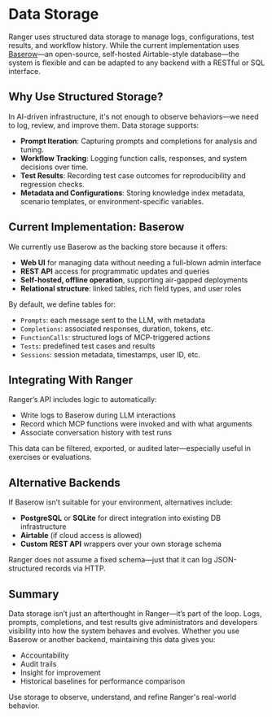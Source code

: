 # Data Storage

Ranger uses structured data storage to manage logs, configurations, test results, and workflow history. While the current implementation uses [Baserow](https://baserow.io)—an open-source, self-hosted Airtable-style database—the system is flexible and can be adapted to any backend with a RESTful or SQL interface.

## Why Use Structured Storage?

In AI-driven infrastructure, it's not enough to observe behaviors—we need to log, review, and improve them. Data storage supports:

- **Prompt Iteration**: Capturing prompts and completions for analysis and tuning.
- **Workflow Tracking**: Logging function calls, responses, and system decisions over time.
- **Test Results**: Recording test case outcomes for reproducibility and regression checks.
- **Metadata and Configurations**: Storing knowledge index metadata, scenario templates, or environment-specific variables.

## Current Implementation: Baserow

We currently use Baserow as the backing store because it offers:

- **Web UI** for managing data without needing a full-blown admin interface
- **REST API** access for programmatic updates and queries
- **Self-hosted, offline operation**, supporting air-gapped deployments
- **Relational structure**: linked tables, rich field types, and user roles

By default, we define tables for:

- `Prompts`: each message sent to the LLM, with metadata
- `Completions`: associated responses, duration, tokens, etc.
- `FunctionCalls`: structured logs of MCP-triggered actions
- `Tests`: predefined test cases and results
- `Sessions`: session metadata, timestamps, user ID, etc.

## Integrating With Ranger

Ranger’s API includes logic to automatically:

- Write logs to Baserow during LLM interactions
- Record which MCP functions were invoked and with what arguments
- Associate conversation history with test runs

This data can be filtered, exported, or audited later—especially useful in exercises or evaluations.

## Alternative Backends

If Baserow isn’t suitable for your environment, alternatives include:

- **PostgreSQL** or **SQLite** for direct integration into existing DB infrastructure
- **Airtable** (if cloud access is allowed)
- **Custom REST API** wrappers over your own storage schema

Ranger does not assume a fixed schema—just that it can log JSON-structured records via HTTP.

## Summary

Data storage isn’t just an afterthought in Ranger—it’s part of the loop. Logs, prompts, completions, and test results give administrators and developers visibility into how the system behaves and evolves. Whether you use Baserow or another backend, maintaining this data gives you:

- Accountability
- Audit trails
- Insight for improvement
- Historical baselines for performance comparison

Use storage to observe, understand, and refine Ranger's real-world behavior.

